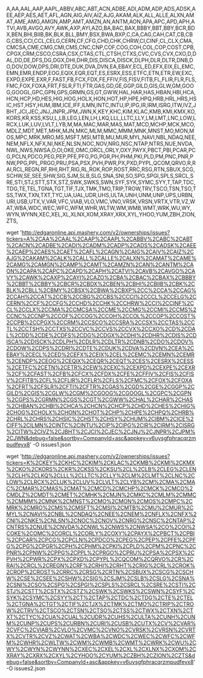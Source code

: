A,AA,AAL,AAP,AAPL,ABBV,ABC,ABT,ACN,ADBE,ADI,ADM,ADP,ADS,ADSK,AEE,AEP,AES,AET,AFL,AGN,AIG,AIV,AIZ,AJG,AKAM,ALK,ALL,ALLE,ALXN,AMAT,AME,AMG,AMGN,AMP,AMT,AMZN,AN,ANTM,AON,APA,APC,APD,APH,ATVI,AVB,AVGO,AVY,AWK,AXP,AYI,AZO,BA,BAC,BAX,BBBY,BBT,BBY,BCR,BDX,BEN,BHI,BIIB,BK,BLK,BLL,BMY,BSX,BWA,BXP,C,CA,CAG,CAH,CAT,CB,CBG,CBS,CCI,CCL,CELG,CERN,CF,CFG,CHD,CHK,CHRW,CI,CINF,CL,CLX,CMA,CMCSA,CME,CMG,CMI,CMS,CNC,CNP,COF,COG,COH,COL,COP,COST,CPB,CPGX,CRM,CSCO,CSRA,CSX,CTAS,CTL,CTSH,CTXS,CVC,CVS,CVX,CXO,D,DAL,DD,DE,DFS,DG,DGX,DHI,DHR,DIS,DISCA,DISCK,DLPH,DLR,DLTR,DNB,DO,DOV,DOW,DPS,DRI,DTE,DUK,DVA,DVN,EA,EBAY,ECL,ED,EFX,EIX,EL,EMC,EMN,EMR,ENDP,EOG,EQIX,EQR,EQT,ES,ESRX,ESS,ETFC,ETN,ETR,EW,EXC,EXPD,EXPE,EXR,F,FAST,FB,FCX,FDX,FE,FFIV,FIS,FISV,FITB,FL,FLIR,FLR,FLS,FMC,FOX,FOXA,FRT,FSLR,FTI,FTR,GAS,GD,GE,GGP,GILD,GIS,GLW,GM,GOOG,GOOGL,GPC,GPN,GPS,GRMN,GS,GT,GWW,HAL,HAR,HAS,HBAN,HBI,HCA,HCN,HCP,HD,HES,HIG,HOG,HOLX,HON,HOT,HP,HPE,HPQ,HRB,HRL,HRS,HSIC,HST,HSY,HUM,IBM,ICE,IFF,ILMN,INTC,INTU,IP,IPG,IR,IRM,ISRG,ITW,IVZ,JBHT,JCI,JEC,JNJ,JNPR,JPM,JWN,K,KEY,KHC,KIM,KLAC,KMB,KMI,KMX,KO,KORS,KR,KSS,KSU,L,LB,LEG,LEN,LH,LKQ,LLL,LLTC,LLY,LM,LMT,LNC,LOW,LRCX,LUK,LUV,LVLT,LYB,M,MA,MAC,MAR,MAS,MAT,MCD,MCHP,MCK,MCO,MDLZ,MDT,MET,MHK,MJN,MKC,MLM,MMC,MMM,MNK,MNST,MO,MON,MOS,MPC,MRK,MRO,MS,MSFT,MSI,MTB,MU,MUR,MYL,NAVI,NBL,NDAQ,NEE,NEM,NFLX,NFX,NI,NKE,NLSN,NOC,NOV,NRG,NSC,NTAP,NTRS,NUE,NVDA,NWL,NWS,NWSA,O,OI,OKE,OMC,ORCL,ORLY,OXY,PAYX,PBCT,PBI,PCAR,PCG,PCLN,PDCO,PEG,PEP,PFE,PFG,PG,PGR,PH,PHM,PKI,PLD,PM,PNC,PNR,PNW,PPG,PPL,PRGO,PRU,PSA,PSX,PVH,PWR,PX,PXD,PYPL,QCOM,QRVO,R,RAI,RCL,REGN,RF,RHI,RHT,RIG,RL,ROK,ROP,ROST,RRC,RSG,RTN,SBUX,SCG,SCHW,SE,SEE,SHW,SIG,SJM,SLB,SLG,SNA,SNI,SO,SPG,SPGI,SPLS,SRCL,SRE,STI,STJ,STT,STX,STZ,SWK,SWKS,SWN,SYF,SYK,SYMC,SYY,T,TAP,TDC,TDG,TE,TEL,TGNA,TGT,TIF,TJX,TMK,TMO,TRIP,TROW,TRV,TSCO,TSN,TSO,TSS,TWX,TXN,TXT,TYC,UA,UAL,UDR,UHS,ULTA,UNH,UNM,UNP,UPS,URBN,URI,USB,UTX,V,VAR,VFC,VIAB,VLO,VMC,VNO,VRSK,VRSN,VRTX,VTR,VZ,WAT,WBA,WDC,WEC,WFC,WFM,WHR,WLTW,WM,WMB,WMT,WRK,WU,WY,WYN,WYNN,XEC,XEL,XL,XLNX,XOM,XRAY,XRX,XYL,YHOO,YUM,ZBH,ZION,ZTS,


wget 'http://edgaronline.api.mashery.com/v2/ownerships/issues?tickers=A%2CAA%2CAAL%2CAAP%2CAAPL%2CABBV%2CABC%2CABT%2CACN%2CADBE%2CADI%2CADM%2CADP%2CADS%2CADSK%2CAEE%2CAEP%2CAES%2CAET%2CAFL%2CAGN%2CAIG%2CAIV%2CAIZ%2CAJG%2CAKAM%2CALK%2CALL%2CALLE%2CALXN%2CAMAT%2CAME%2CAMG%2CAMGN%2CAMP%2CAMT%2CAMZN%2CAN%2CANTM%2CAON%2CAPA%2CAPC%2CAPD%2CAPH%2CATVI%2CAVB%2CAVGO%2CAVY%2CAWK%2CAXP%2CAYI%2CAZO%2CBA%2CBAC%2CBAX%2CBBBY%2CBBT%2CBBY%2CBCR%2CBDX%2CBEN%2CBHI%2CBIIB%2CBK%2CBLK%2CBLL%2CBMY%2CBSX%2CBWA%2CBXP%2CC%2CCA%2CCAG%2CCAH%2CCAT%2CCB%2CCBG%2CCBS%2CCCI%2CCCL%2CCELG%2CCERN%2CCF%2CCFG%2CCHD%2CCHK%2CCHRW%2CCI%2CCINF%2CCL%2CCLX%2CCMA%2CCMCSA%2CCME%2CCMG%2CCMI%2CCMS%2CCNC%2CCNP%2CCOF%2CCOG%2CCOH%2CCOL%2CCOP%2CCOST%2CCPB%2CCPGX%2CCRM%2CCSCO%2CCSRA%2CCSX%2CCTAS%2CCTL%2CCTSH%2CCTXS%2CCVC%2CCVS%2CCVX%2CCXO%2CD%2CDAL%2CDD%2CDE%2CDFS%2CDG%2CDGX%2CDHI%2CDHR%2CDIS%2CDISCA%2CDISCK%2CDLPH%2CDLR%2CDLTR%2CDNB%2CDO%2CDOV%2CDOW%2CDPS%2CDRI%2CDTE%2CDUK%2CDVA%2CDVN%2CEA%2CEBAY%2CECL%2CED%2CEFX%2CEIX%2CEL%2CEMC%2CEMN%2CEMR%2CENDP%2CEOG%2CEQIX%2CEQR%2CEQT%2CES%2CESRX%2CESS%2CETFC%2CETN%2CETR%2CEW%2CEXC%2CEXPD%2CEXPE%2CEXR%2CF%2CFAST%2CFB%2CFCX%2CFDX%2CFE%2CFFIV%2CFIS%2CFISV%2CFITB%2CFL%2CFLIR%2CFLR%2CFLS%2CFMC%2CFOX%2CFOXA%2CFRT%2CFSLR%2CFTI%2CFTR%2CGAS%2CGD%2CGE%2CGGP%2CGILD%2CGIS%2CGLW%2CGM%2CGOOG%2CGOOGL%2CGPC%2CGPN%2CGPS%2CGRMN%2CGS%2CGT%2CGWW%2CHAL%2CHAR%2CHAS%2CHBAN%2CHBI%2CHCA%2CHCN%2CHCP%2CHD%2CHES%2CHIG%2CHOG%2CHOLX%2CHON%2CHOT%2CHP%2CHPE%2CHPQ%2CHRB%2CHRL%2CHRS%2CHSIC%2CHST%2CHSY%2CHUM%2CIBM%2CICE%2CIFF%2CILMN%2CINTC%2CINTU%2CIP%2CIPG%2CIR%2CIRM%2CISRG%2CITW%2CIVZ%2CJBHT%2CJCI%2CJEC%2CJNJ%2CJNPR%2CJPM%2CJWN&debug=false&sortby=CompanyId+asc&appkey=v6uysgfphracqrzmpudfeyx8' -O issues1.json

wget 'http://edgaronline.api.mashery.com/v2/ownerships/issues?tickers=K%2CKEY%2CKHC%2CKIM%2CKLAC%2CKMB%2CKMI%2CKMX%2CKO%2CKORS%2CKR%2CKSS%2CKSU%2CL%2CLB%2CLEG%2CLEN%2CLH%2CLKQ%2CLLL%2CLLTC%2CLLY%2CLM%2CLMT%2CLNC%2CLOW%2CLRCX%2CLUK%2CLUV%2CLVLT%2CLYB%2CM%2CMA%2CMAC%2CMAR%2CMAS%2CMAT%2CMCD%2CMCHP%2CMCK%2CMCO%2CMDLZ%2CMDT%2CMET%2CMHK%2CMJN%2CMKC%2CMLM%2CMMC%2CMMM%2CMNK%2CMNST%2CMO%2CMON%2CMOS%2CMPC%2CMRK%2CMRO%2CMS%2CMSFT%2CMSI%2CMTB%2CMU%2CMUR%2CMYL%2CNAVI%2CNBL%2CNDAQ%2CNEE%2CNEM%2CNFLX%2CNFX%2CNI%2CNKE%2CNLSN%2CNOC%2CNOV%2CNRG%2CNSC%2CNTAP%2CNTRS%2CNUE%2CNVDA%2CNWL%2CNWS%2CNWSA%2CO%2COI%2COKE%2COMC%2CORCL%2CORLY%2COXY%2CPAYX%2CPBCT%2CPBI%2CPCAR%2CPCG%2CPCLN%2CPDCO%2CPEG%2CPEP%2CPFE%2CPFG%2CPG%2CPGR%2CPH%2CPHM%2CPKI%2CPLD%2CPM%2CPNC%2CPNR%2CPNW%2CPPG%2CPPL%2CPRGO%2CPRU%2CPSA%2CPSX%2CPVH%2CPWR%2CPX%2CPXD%2CPYPL%2CQCOM%2CQRVO%2CR%2CRAI%2CRCL%2CREGN%2CRF%2CRHI%2CRHT%2CRIG%2CRL%2CROK%2CROP%2CROST%2CRRC%2CRSG%2CRTN%2CSBUX%2CSCG%2CSCHW%2CSE%2CSEE%2CSHW%2CSIG%2CSJM%2CSLB%2CSLG%2CSNA%2CSNI%2CSO%2CSPG%2CSPGI%2CSPLS%2CSRCL%2CSRE%2CSTI%2CSTJ%2CSTT%2CSTX%2CSTZ%2CSWK%2CSWKS%2CSWN%2CSYF%2CSYK%2CSYMC%2CSYY%2CT%2CTAP%2CTDC%2CTDG%2CTE%2CTEL%2CTGNA%2CTGT%2CTIF%2CTJX%2CTMK%2CTMO%2CTRIP%2CTROW%2CTRV%2CTSCO%2CTSN%2CTSO%2CTSS%2CTWX%2CTXN%2CTXT%2CTYC%2CUA%2CUAL%2CUDR%2CUHS%2CULTA%2CUNH%2CUNM%2CUNP%2CUPS%2CURBN%2CURI%2CUSB%2CUTX%2CV%2CVAR%2CVFC%2CVIAB%2CVLO%2CVMC%2CVNO%2CVRSK%2CVRSN%2CVRTX%2CVTR%2CVZ%2CWAT%2CWBA%2CWDC%2CWEC%2CWFC%2CWFM%2CWHR%2CWLTW%2CWM%2CWMB%2CWMT%2CWRK%2CWU%2CWY%2CWYN%2CWYNN%2CXEC%2CXEL%2CXL%2CXLNX%2CXOM%2CXRAY%2CXRX%2CXYL%2CYHOO%2CYUM%2CZBH%2CZION%2CZTS&debug=false&sortby=CompanyId+asc&appkey=v6uysgfphracqrzmpudfeyx8' -O issues2.json

